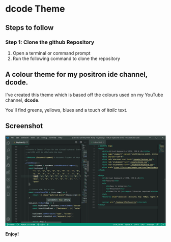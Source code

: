 # dcode Theme
##  Steps to follow 
### Step 1: Clone the github Repository
  1. Open a terminal or command prompt
  2. Run the following command to clone the repository 
## A colour theme for my positron ide channel, dcode.
I've created this theme which is based off the colours used on my YouTube channel, **dcode**.

You'll find greens, yellows, blues and a touch of *italic* text.

## Screenshot
![alt text](https://raw.githubusercontent.com/dcode-youtube/dcode-theme/master/screenshots/dcode-theme-screenshot-01.jpg "dcode Theme Screenshot")


**Enjoy!**

